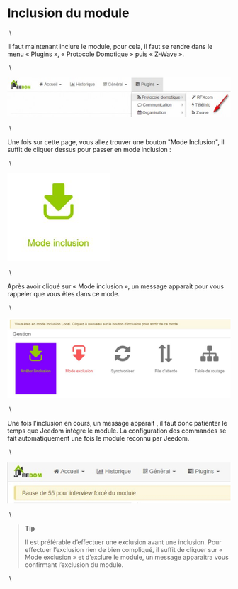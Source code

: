 Inclusion du module 
===================

 \

Il faut maintenant inclure le module, pour cela, il faut se rendre dans
le menu « Plugins », « Protocole Domotique » puis « Z-Wave ».

 \

![inclusion1](images/plugin/inclusion1.jpg)

 \

Une fois sur cette page, vous allez trouver une bouton "Mode Inclusion",
il suffit de cliquer dessus pour passer en mode inclusion :

 \

![bouton inclusion](images/plugin/bouton_inclusion.jpg)

 \

Après avoir cliqué sur « Mode inclusion », un message apparait pour vous
rappeler que vous êtes dans ce mode.

 \

![inclusion3](images/plugin/inclusion3.jpg)

 \

Une fois l’inclusion en cours, un message apparait , il faut donc
patienter le temps que Jeedom intègre le module. La configuration des
commandes se fait automatiquement une fois le module reconnu par Jeedom.

 \

![inclusion4](images/plugin/inclusion4.jpg)

 \

> **Tip**
>
> Il est préférable d’effectuer une exclusion avant une inclusion. Pour
> effectuer l’exclusion rien de bien compliqué, il suffit de cliquer sur
> « Mode exclusion » et d’exclure le module, un message apparaitra vous
> confirmant l’exclusion du module.

 \

